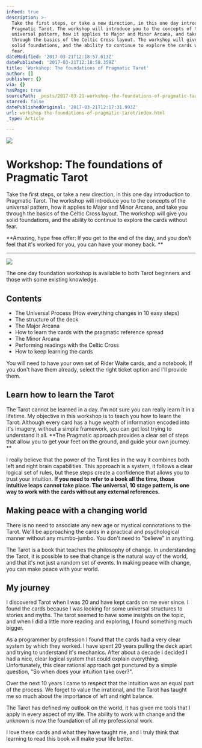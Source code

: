 ```yaml
---
inFeed: true
description: >-
  Take the first steps, or take a new direction, in this one day introduction to
  Pragmatic Tarot. The workshop will introduce you to the concepts of the
  universal pattern, how it applies to Major and Minor Arcana, and take you
  through the basics of the Celtic Cross layout. The workshop will give you
  solid foundations, and the ability to continue to explore the cards without
  fear. 
dateModified: '2017-03-21T12:18:57.613Z'
datePublished: '2017-03-21T12:18:58.359Z'
title: 'Workshop: The foundations of Pragmatic Tarot'
author: []
publisher: {}
via: {}
hasPage: true
sourcePath: _posts/2017-03-21-workshop-the-foundations-of-pragmatic-tarot.md
starred: false
datePublishedOriginal: '2017-03-21T12:17:31.993Z'
url: workshop-the-foundations-of-pragmatic-tarot/index.html
_type: Article

---
```

![](https://the-grid-user-content.s3-us-west-2.amazonaws.com/a5defa0f-d362-4e40-9ff3-117d1c1bddfc.jpg)

# Workshop: The foundations of Pragmatic Tarot

Take the first steps, or take a new direction, in this one day introduction to Pragmatic Tarot. The workshop will introduce you to the concepts of the universal pattern, how it applies to Major and Minor Arcana, and take you through the basics of the Celtic Cross layout. The workshop will give you solid foundations, and the ability to continue to explore the cards without fear. 

**Amazing, hype free offer: If you get to the end of the day, and you don't feel that it's worked for you, you can have your money back. **

---

![](https://the-grid-user-content.s3-us-west-2.amazonaws.com/6fbe4700-f5e2-4102-99c5-46ef53e32061.jpg)

The one day foundation workshop is available to both Tarot beginners and those with some existing knowledge. 

## Contents

* The Universal Process (How everything changes in 10 easy steps) 
* The structure of the deck
* The Major Arcana
* How to learn the cards with the pragmatic reference spread 
* The Minor Arcana
* Performing readings with the Celtic Cross
* How to keep learning the cards

You will need to have your own set of Rider Waite cards, and a notebook. If you don't have them already, select the right ticket option and I'll provide them.

## Learn how to learn the Tarot

The Tarot cannot be learned in a day. I'm not sure you can really learn it in a lifetime. My objective in this workshop is to teach you how to learn the Tarot. Although every card has a huge wealth of information encoded into it's imagery, without a simple framework, you can get lost trying to understand it all. **The Pragmatic approach provides a clear set of steps that allow you to get your feet on the ground, and guide your own journey. **

I really believe that the power of the Tarot lies in the way it combines both left and right brain capabilities. This approach is a system, it follows a clear logical set of rules, but these steps create a confidence that allows you to trust your intuition. **If you need to refer to a book all the time, those intuitive leaps cannot take place. The universal, 10 stage pattern, is one way to work with the cards without any external references.**

## Making peace with a changing world

There is no need to associate any new age or mystical connotations to the Tarot. We'll be approaching the cards in a practical and psychological manner without any mumbo-jumbo. You don't need to "believe" in anything. 

The Tarot is a book that teaches the philosophy of change. In understanding the Tarot, it is possible to see that change is the natural way of the world, and that it's not just a random set of events. In making peace with change, you can make peace with your world. 

## My journey

I discovered Tarot when I was 20 and have kept cards on me ever since. I found the cards because I was looking for some universal structures to stories and myths. The tarot seemed to have some insights on the topic, and when I did a little more reading and exploring, I found something much bigger. 

As a programmer by profession I found that the cards had a very clear system by which they worked. I have spent 20 years pulling the deck apart and trying to understand it's mechanics. After about a decade I decided I had a nice, clear logical system that could explain everything. Unfortunately, this clear rational approach got punctured by a simple question, "So when does your intuition take over?".

Over the next 10 years I came to respect that the intuition was an equal part of the process. We forget to value the irrational, and the Tarot has taught me so much about the importance of left and right balance. 

The Tarot has defined my outlook on the world, it has given me tools that I apply in every aspect of my life. The ability to work with change and the unknown is now the foundation of all my professional work. 

I love these cards and what they have taught me, and I truly think that learning to read this book will make your life better.